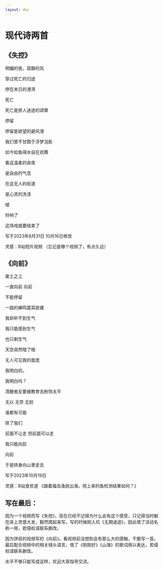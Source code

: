```yaml
---
layout: doc
---
```


# 现代诗两首

## 《失控》

明媚的夜，寂静的风

穿过死亡的归途

停在末日的港湾

死亡

死亡是旅人迷途的颂章

停留

停留是欲望的避风港

我们曾不甘囿于浮梦泡影

如今如鱼得水自在欢腾

看这温柔的良夜

是自由的气息

在这无人的街道

是心灵的洗涤

嘘

铃响了

这场戏就要结束了


写于2023年8月31日
10月16日修改

灵感：B站短片视频
（忘记是哪个视频了，有点久远）


## 《向前》

废土之上

一直向前 向前

不能停留

一路的蝉鸣震耳欲聋

我却听不到生气

我只能感到生气

也只剩生气

天空突然暗了暗

无人可见我的面庞

我明白的。

我明白吗？

清醒者反要被教育去粉饰太平

无以 无奈 无妨

谁都有可能

除了我们

前面不让走 但前面可以走

我只能向前

向前

于是转身向山里走去


写于2023年10月19日

灵感：B站食贫道
《跟着福岛渔民出海，捞上来的鱼检测结果如何？》


## 写在最后：

因为一个视频而写《失控》，现在已经不记得为什么会有这个感受，只记得当时躺在床上灵感大发，毅然爬起来写。写的时候刚入坑《无期迷途》，因此借了活动名称一用，若侵权请联系删改。

因为饼叔的视频写的《向前》。看视频前没想到会有那么大的感触，干脆写一首。最后配合视频中的相关镜头语言，借了《刚刚好》《山海》的歌词用以表达，若侵权请联系删改。

水平不够只能写成这样，欢迎大家指导交流。
